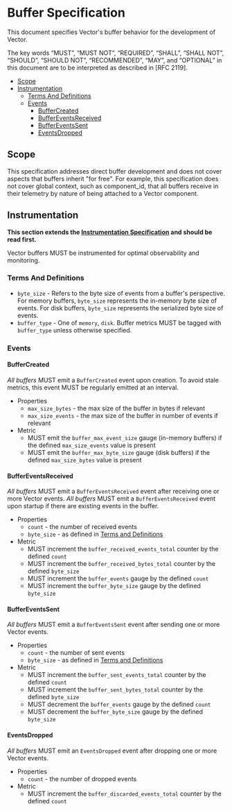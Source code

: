 # Buffer Specification

This document specifies Vector's buffer behavior for the development of Vector.

The key words “MUST”, “MUST NOT”, “REQUIRED”, “SHALL”, “SHALL NOT”, “SHOULD”,
“SHOULD NOT”, “RECOMMENDED”, “MAY”, and “OPTIONAL” in this document are to be
interpreted as described in [RFC 2119].

<!-- MarkdownTOC autolink="true" style="ordered" indent="   " -->

- [Scope](#scope)
- [Instrumentation](#instrumentation)
  - [Terms And Definitions](#terms-and-definitions)
  - [Events](#events)
    - [BufferCreated](#buffercreated)
    - [BufferEventsReceived](#buffereventsreceived)
    - [BufferEventsSent](#buffereventssent)
    - [EventsDropped](#eventsdropped)

<!-- /MarkdownTOC -->

## Scope

This specification addresses direct buffer development and does not cover aspects that buffers inherit "for free". For example, this specification does not cover global context, such as component_id, that all buffers receive in their telemetry by nature of being attached to a Vector component.

## Instrumentation

**This section extends the [Instrumentation Specification] and should be read
first.**

Vector buffers MUST be instrumented for optimal observability and monitoring.

### Terms And Definitions

* `byte_size` - Refers to the byte size of events from a buffer's perspective. For memory buffers, `byte_size` represents the in-memory byte size of events. For disk buffers, `byte_size` represents the serialized byte size of events.
* `buffer_type` - One of `memory`, `disk`. Buffer metrics MUST be tagged with `buffer_type` unless otherwise specified.

### Events

#### BufferCreated

*All buffers* MUST emit a `BufferCreated` event upon creation. To avoid stale metrics, this event MUST be regularly emitted at an interval.

* Properties
  * `max_size_bytes` - the max size of the buffer in bytes if relevant
  * `max_size_events` - the max size of the buffer in number of events if relevant
* Metric
  * MUST emit the `buffer_max_event_size` gauge (in-memory buffers) if the defined `max_size_events` value is present
  * MUST emit the `buffer_max_byte_size` gauge (disk buffers) if the defined `max_size_bytes` value is present

#### BufferEventsReceived

*All buffers* MUST emit a `BufferEventsReceived` event after receiving one or more Vector events. *All buffers* MUST emit a `BufferEventsReceived` event upon startup if there are existing events in the buffer.

* Properties
  * `count` - the number of received events
  * `byte_size` - as defined in [Terms and Definitions](#terms-and-definitions)
* Metric
  * MUST increment the `buffer_received_events_total` counter by the defined `count`
  * MUST increment the `buffer_received_bytes_total` counter by the defined `byte_size`
  * MUST increment the `buffer_events` gauge by the defined `count`
  * MUST increment the `buffer_byte_size` gauge by the defined `byte_size`

#### BufferEventsSent

*All buffers* MUST emit a `BufferEventsSent` event after sending one or more Vector events.

* Properties
  * `count` - the number of sent events
  * `byte_size` - as defined in [Terms and Definitions](#terms-and-definitions)
* Metric
  * MUST increment the `buffer_sent_events_total` counter by the defined `count`
  * MUST increment the `buffer_sent_bytes_total` counter by the defined `byte_size`
  * MUST decrement the `buffer_events` gauge by the defined `count`
  * MUST decrement the `buffer_byte_size` gauge by the defined `byte_size`

#### EventsDropped

*All buffers* MUST emit an `EventsDropped` event after dropping one or more Vector events.

* Properties
  * `count` - the number of dropped events
* Metric
  * MUST increment the `buffer_discarded_events_total` counter by the defined `count`

[Instrumentation Specification]: instrumentation.md
